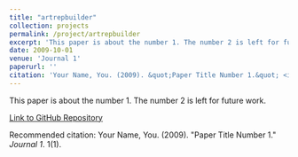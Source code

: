 ```yaml
---
title: "artrepbuilder"
collection: projects
permalink: /project/artrepbuilder
excerpt: 'This paper is about the number 1. The number 2 is left for future work.'
date: 2009-10-01
venue: 'Journal 1'
paperurl: ''
citation: 'Your Name, You. (2009). &quot;Paper Title Number 1.&quot; <i>Journal 1</i>. 1(1).'
---
```

This paper is about the number 1. The number 2 is left for future work.

[Link to GitHub Repository]()

Recommended citation: Your Name, You. (2009). "Paper Title Number 1." <i>Journal 1</i>. 1(1).
